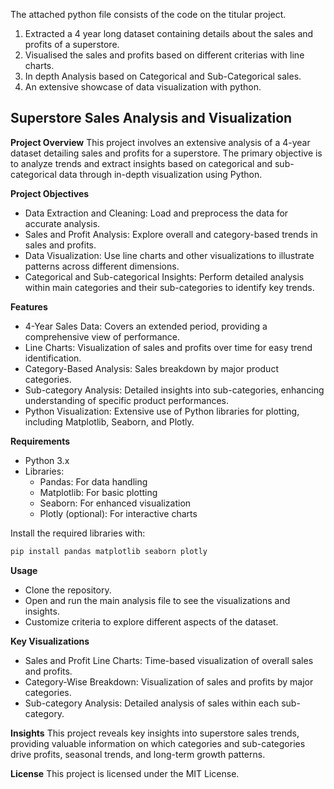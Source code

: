 The attached python file consists of the code on the titular project.
1. Extracted a 4 year long dataset containing details about the sales and profits of a superstore.
2. Visualised the sales and profits based on different criterias with line charts.
3. In depth Analysis based on Categorical and Sub-Categorical sales.
4. An extensive showcase of data visualization with python.

## Superstore Sales Analysis and Visualization
**Project Overview**
This project involves an extensive analysis of a 4-year dataset detailing sales and profits for a superstore. The primary objective is to analyze trends and extract insights based on categorical and sub-categorical data through in-depth visualization using Python.

**Project Objectives**
- Data Extraction and Cleaning: Load and preprocess the data for accurate analysis.
- Sales and Profit Analysis: Explore overall and category-based trends in sales and profits.
- Data Visualization: Use line charts and other visualizations to illustrate patterns across different dimensions.
- Categorical and Sub-categorical Insights: Perform detailed analysis within main categories and their sub-categories to identify key trends.

**Features**
- 4-Year Sales Data: Covers an extended period, providing a comprehensive view of performance.
- Line Charts: Visualization of sales and profits over time for easy trend identification.
- Category-Based Analysis: Sales breakdown by major product categories.
- Sub-category Analysis: Detailed insights into sub-categories, enhancing understanding of specific product performances.
- Python Visualization: Extensive use of Python libraries for plotting, including Matplotlib, Seaborn, and Plotly.

**Requirements**
- Python 3.x
- Libraries:
  - Pandas: For data handling
  - Matplotlib: For basic plotting
  - Seaborn: For enhanced visualization
  - Plotly (optional): For interactive charts

Install the required libraries with:
```bash
pip install pandas matplotlib seaborn plotly
```

**Usage**
- Clone the repository.
- Open and run the main analysis file to see the visualizations and insights.
- Customize criteria to explore different aspects of the dataset.

**Key Visualizations**
- Sales and Profit Line Charts: Time-based visualization of overall sales and profits.
- Category-Wise Breakdown: Visualization of sales and profits by major categories.
- Sub-category Analysis: Detailed analysis of sales within each sub-category.

**Insights**
This project reveals key insights into superstore sales trends, providing valuable information on which categories and sub-categories drive profits, seasonal trends, and long-term growth patterns.

**License**
This project is licensed under the MIT License.

